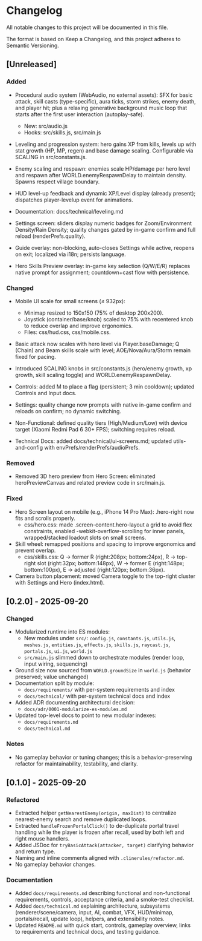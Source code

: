 # Changelog

All notable changes to this project will be documented in this file.

The format is based on Keep a Changelog, and this project adheres to Semantic Versioning.

## [Unreleased]
### Added
- Procedural audio system (WebAudio, no external assets): SFX for basic attack, skill casts (type-specific), aura ticks, storm strikes, enemy death, and player hit; plus a relaxing generative background music loop that starts after the first user interaction (autoplay-safe).
  - New: src/audio.js
  - Hooks: src/skills.js, src/main.js

- Leveling and progression system: hero gains XP from kills, levels up with stat growth (HP, MP, regen) and base damage scaling. Configurable via SCALING in src/constants.js.
- Enemy scaling and respawn: enemies scale HP/damage per hero level and respawn after WORLD.enemyRespawnDelay to maintain density. Spawns respect village boundary.
- HUD level-up feedback and dynamic XP/Level display (already present); dispatches player-levelup event for animations.
- Documentation: docs/technical/leveling.md
- Settings screen: sliders display numeric badges for Zoom/Environment Density/Rain Density; quality changes gated by in-game confirm and full reload (renderPrefs.quality).
- Guide overlay: non-blocking, auto-closes Settings while active, reopens on exit; localized via i18n; persists language.
- Hero Skills Preview overlay: in-game key selection (Q/W/E/R) replaces native prompt for assignment; countdown+cast flow with persistence.

### Changed
- Mobile UI scale for small screens (≤ 932px):
  - Minimap resized to 150x150 (75% of desktop 200x200).
  - Joystick (container/base/knob) scaled to 75% with recentered knob to reduce overlap and improve ergonomics.
   - Files: css/hud.css, css/mobile.css.

- Basic attack now scales with hero level via Player.baseDamage; Q (Chain) and Beam skills scale with level; AOE/Nova/Aura/Storm remain fixed for pacing.
- Introduced SCALING knobs in src/constants.js (hero/enemy growth, xp growth, skill scaling toggle) and WORLD.enemyRespawnDelay.
- Controls: added M to place a flag (persistent; 3 min cooldown); updated Controls and Input docs.
- Settings: quality change now prompts with native in-game confirm and reloads on confirm; no dynamic switching.
- Non-Functional: defined quality tiers (High/Medium/Low) with device target (Xiaomi Redmi Pad 6 30+ FPS); switching requires reload.
- Technical Docs: added docs/technical/ui-screens.md; updated utils-and-config with envPrefs/renderPrefs/audioPrefs.

### Removed
- Removed 3D hero preview from Hero Screen: eliminated heroPreviewCanvas and related preview code in src/main.js.

### Fixed
- Hero Screen layout on mobile (e.g., iPhone 14 Pro Max): .hero-right now fits and scrolls properly.
  - css/hero.css: made .screen-content.hero-layout a grid to avoid flex constraints, enabled -webkit-overflow-scrolling for inner panels, wrapped/stacked loadout slots on small screens.
- Skill wheel: remapped positions and spacing to improve ergonomics and prevent overlap.
  - css/skills.css: Q → former R (right:208px; bottom:24px), R → top-right slot (right:32px; bottom:148px), W → former E (right:148px; bottom:100px), E → adjusted (right:120px; bottom:36px).
- Camera button placement: moved Camera toggle to the top-right cluster with Settings and Hero (index.html).

## [0.2.0] - 2025-09-20
### Changed
- Modularized runtime into ES modules:
  - New modules under `src/`: `config.js`, `constants.js`, `utils.js`, `meshes.js`, `entities.js`, `effects.js`, `skills.js`, `raycast.js`, `portals.js`, `ui.js`, `world.js`
  - `src/main.js` slimmed down to orchestrate modules (render loop, input wiring, sequencing)
- Ground size now sourced from `WORLD.groundSize` in `world.js` (behavior preserved; value unchanged)
- Documentation split by module:
  - `docs/requirements/` with per-system requirements and index
  - `docs/technical/` with per-system technical docs and index
- Added ADR documenting architectural decision:
  - `docs/adr/0001-modularize-es-modules.md`
- Updated top-level docs to point to new modular indexes:
  - `docs/requirements.md`
  - `docs/technical.md`

### Notes
- No gameplay behavior or tuning changes; this is a behavior-preserving refactor for maintainability, testability, and clarity.

## [0.1.0] - 2025-09-20
### Refactored
- Extracted helper `getNearestEnemy(origin, maxDist)` to centralize nearest-enemy search and remove duplicated loops.
- Extracted `handleFrozenPortalClick()` to de-duplicate portal travel handling while the player is frozen after recall, used by both left and right mouse handlers.
- Added JSDoc for `tryBasicAttack(attacker, target)` clarifying behavior and return type.
- Naming and inline comments aligned with `.clinerules/refactor.md`.
- No gameplay behavior changes.

### Documentation
- Added `docs/requirements.md` describing functional and non-functional requirements, controls, acceptance criteria, and a smoke-test checklist.
- Added `docs/technical.md` explaining architecture, subsystems (renderer/scene/camera, input, AI, combat, VFX, HUD/minimap, portals/recall, update loop), helpers, and extensibility notes.
- Updated `README.md` with quick start, controls, gameplay overview, links to requirements and technical docs, and testing guidance.
